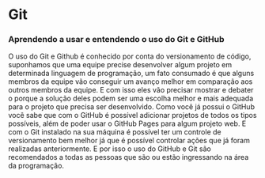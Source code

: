 # Git
### Aprendendo a usar e entendendo o uso do Git e GitHub

O uso do Git e Github é conhecido por conta do versionamento de código, suponhamos que uma equipe precise desenvolver algum projeto em determinada linguagem de programação, um fato consumado é que alguns membros da equipe vão conseguir um avanço melhor em comparação aos outros membros da equipe. E com isso eles vão precisar mostrar e debater o porque a solução deles podem ser uma escolha melhor e mais adequada para o projeto que precisa ser desenvolvido. Como você já possui o GitHub você sabe que com o GitHub é possível adicionar projetos de todos os tipos possíveis, além de poder usar o GitHub Pages para algum projeto web. E com o Git instalado na sua máquina é possível ter um controle de versionamento bem melhor já que é possível controlar ações que já foram realizadas anteriormente. E por isso o uso do GitHub e Git são recomendados a todas as pessoas que são ou estão ingressando na área da programação.
